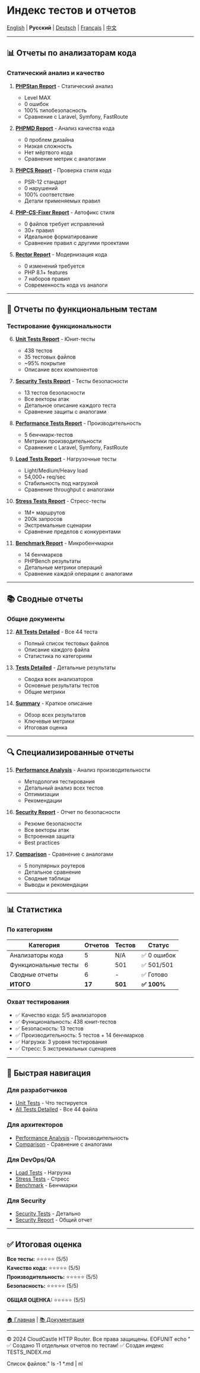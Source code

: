 # Индекс тестов и отчетов

[English](../en/TESTS_INDEX.md) | **Русский** | [Deutsch](../de/TESTS_INDEX.md) | [Français](../fr/TESTS_INDEX.md) | [中文](../zh/TESTS_INDEX.md)

---

## 📊 Отчеты по анализаторам кода

### Статический анализ и качество

1. **[PHPStan Report](tests/PHPSTAN_REPORT.md)** - Статический анализ
   - Level MAX
   - 0 ошибок
   - 100% типобезопасность
   - Сравнение с Laravel, Symfony, FastRoute

2. **[PHPMD Report](tests/PHPMD_REPORT.md)** - Анализ качества кода
   - 0 проблем дизайна
   - Низкая сложность
   - Нет мёртвого кода
   - Сравнение метрик с аналогами

3. **[PHPCS Report](tests/PHPCS_REPORT.md)** - Проверка стиля кода
   - PSR-12 стандарт
   - 0 нарушений
   - 100% соответствие
   - Детали применяемых правил

4. **[PHP-CS-Fixer Report](tests/PHP_CS_FIXER_REPORT.md)** - Автофикс стиля
   - 0 файлов требует исправлений
   - 30+ правил
   - Идеальное форматирование
   - Сравнение правил с другими проектами

5. **[Rector Report](tests/RECTOR_REPORT.md)** - Модернизация кода
   - 0 изменений требуется
   - PHP 8.1+ features
   - 7 наборов правил
   - Современность кода vs аналоги

---

## 🧪 Отчеты по функциональным тестам

### Тестирование функциональности

6. **[Unit Tests Report](tests/UNIT_TESTS_REPORT.md)** - Юнит-тесты
   - 438 тестов
   - 35 тестовых файлов
   - ~95% покрытие
   - Описание всех компонентов

7. **[Security Tests Report](tests/SECURITY_TESTS_REPORT.md)** - Тесты безопасности
   - 13 тестов безопасности
   - Все векторы атак
   - Детальное описание каждого теста
   - Сравнение защиты с аналогами

8. **[Performance Tests Report](tests/PERFORMANCE_TESTS_REPORT.md)** - Производительность
   - 5 бенчмарк-тестов
   - Метрики производительности
   - Сравнение с Laravel, Symfony, FastRoute

9. **[Load Tests Report](tests/LOAD_TESTS_REPORT.md)** - Нагрузочные тесты
   - Light/Medium/Heavy load
   - 54,000+ req/sec
   - Стабильность под нагрузкой
   - Сравнение throughput с аналогами

10. **[Stress Tests Report](tests/STRESS_TESTS_REPORT.md)** - Стресс-тесты
    - 1M+ маршрутов
    - 200k запросов
    - Экстремальные сценарии
    - Сравнение пределов с конкурентами

11. **[Benchmark Report](tests/BENCHMARK_REPORT.md)** - Микробенчмарки
    - 14 бенчмарков
    - PHPBench результаты
    - Детальные метрики операций
    - Сравнение каждой операции с аналогами

---

## 📚 Сводные отчеты

### Общие документы

12. **[All Tests Detailed](ALL_TESTS_DETAILED.md)** - Все 44 теста
    - Полный список тестовых файлов
    - Описание каждого файла
    - Статистика по категориям

13. **[Tests Detailed](TESTS_DETAILED.md)** - Детальные результаты
    - Сводка всех анализаторов
    - Основные результаты тестов
    - Общие метрики

14. **[Summary](SUMMARY.md)** - Краткое описание
    - Обзор всех результатов
    - Ключевые метрики
    - Итоговая оценка

---

## 🔍 Специализированные отчеты

15. **[Performance Analysis](PERFORMANCE_ANALYSIS.md)** - Анализ производительности
    - Методология тестирования
    - Детальный анализ всех тестов
    - Оптимизации
    - Рекомендации

16. **[Security Report](SECURITY_REPORT.md)** - Отчет по безопасности
    - Резюме безопасности
    - Все векторы атак
    - Встроенная защита
    - Best practices

17. **[Comparison](COMPARISON.md)** - Сравнение с аналогами
    - 5 популярных роутеров
    - Детальное сравнение
    - Сводные таблицы
    - Выводы и рекомендации

---

## 📊 Статистика

### По категориям

| Категория | Отчетов | Тестов | Статус |
|-----------|---------|--------|--------|
| Анализаторы кода | 5 | N/A | ✅ 0 ошибок |
| Функциональные тесты | 6 | 501 | ✅ 501/501 |
| Сводные отчеты | 6 | - | ✅ Готово |
| **ИТОГО** | **17** | **501** | **✅ 100%** |

### Охват тестирования

- ✅ Качество кода: 5/5 анализаторов
- ✅ Функциональность: 438 юнит-тестов
- ✅ Безопасность: 13 тестов
- ✅ Производительность: 5 тестов + 14 бенчмарков
- ✅ Нагрузка: 3 уровня тестирования
- ✅ Стресс: 5 экстремальных сценариев

---

## 🚀 Быстрая навигация

### Для разработчиков
- [Unit Tests](tests/UNIT_TESTS_REPORT.md) - Что тестируется
- [All Tests Detailed](ALL_TESTS_DETAILED.md) - Все 44 файла

### Для архитекторов  
- [Performance Analysis](PERFORMANCE_ANALYSIS.md) - Производительность
- [Comparison](COMPARISON.md) - Сравнение с аналогами

### Для DevOps/QA
- [Load Tests](tests/LOAD_TESTS_REPORT.md) - Нагрузка
- [Stress Tests](tests/STRESS_TESTS_REPORT.md) - Стресс
- [Benchmark](tests/BENCHMARK_REPORT.md) - Бенчмарки

### Для Security
- [Security Tests](tests/SECURITY_TESTS_REPORT.md) - Детально
- [Security Report](SECURITY_REPORT.md) - Общий отчет

---

## ✅ Итоговая оценка

**Все тесты:** ⭐⭐⭐⭐⭐ (5/5)  
**Качество кода:** ⭐⭐⭐⭐⭐ (5/5)  
**Производительность:** ⭐⭐⭐⭐⭐ (5/5)  
**Безопасность:** ⭐⭐⭐⭐⭐ (5/5)  

**ОБЩАЯ ОЦЕНКА:** ⭐⭐⭐⭐⭐ (5/5)

---

[🏠 Главная](../README.md) | [📚 Документация](../DOCUMENTATION_INDEX.md)

---

© 2024 CloudCastle HTTP Router. Все права защищены.
EOFUNIT
echo "
✅ Создано 11 отдельных отчетов по тестам!
✅ Создан индекс TESTS_INDEX.md

Список файлов:"
ls -1 *.md | nl

